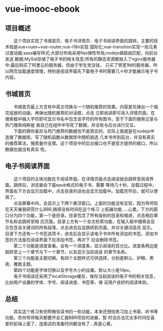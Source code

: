# vue-imooc-ebook

## 项目概述
  
　　这个项目实现了书城首页、电子书详情页、电子书阅读界面的跳转。主要的技术栈是vue+vuex+vue-router;vue-i18n实现
国际化;vue-transition实现一些元素过度动画;sass编写样式;大部分布局采用flex弹性布局;nodejs做路由匹配，向前台发送
数据;MySql存储了电子书的相关信息;所有的静态资源都放入了nginx服务器中;最后购买了阿里云的服务器，但由于学生党没钱，
只买了带宽1M的服务器，所以网页加载速度很慢，特别是阅读界面先下载电子书时需要几十秒才能展示电子书内容。
   
## 书城首页

　　书城首页最上方含有中英文切换与一个随机推荐的效果。内容是先弹出一个烟花绽放的动画，再弹出随机推荐的对话框，点击
立即阅读即可进入详情页面。在搜索框中输入字符即可显示书名中包含该字符的所有图书，至于下面的搜索记录与热门搜索纯粹是
我自己在组件中写死了数据，并没有与后台进行交互。<br>
　　下面的猜你喜欢与热门推荐的数据也不是真实的，实际上我就是在nodejs中连接了数据库，写了随机函数从数据库中随机挑选
几本书传到前台，并没有真实的推荐算法，搜索量作支撑。这个项目中的后台接口也不是官方提供的接口，所以数据也就没有真实
性。

<h2>电子书阅读界面</h2>

　　这个项目的主体功能在于阅读界面。在详情页面点击阅读就会跳转至阅读界面。跳转后，浏览器会下载epub格式的电子书，需要
等待几十秒。加载过程中，界面右下方会显示加载中，点击目录的话也会显示加载中。加载完毕后，就可以使用了。<br>
　　点击屏幕中间，会显示上下两个悬浮窗口。上面的功能没有实现，因为导师现在天天催我研究什么BBR,搞得没有时间在这个练习
上拓展功能.....心累。下方的窗口分为四个功能，第一个是目录。目录包含了所有级别的目录和缩进，点击相应章节名称会跳转至相
应页面。目录上方有一个全文检索功能，在输入框中搜索会显示包含该关键词的所有段落，点击进去后会跳转到页面，并对关键词高亮
显示。目录下方还有一个书签选项卡，进去后会显示该电子书中所有添加的书签。添加书签的方法是在阅读界面下拉添加书签，再次下
拉会删除书签。<br>
　　第二个功能是进度查看。会有一个进度条，显示阅读的百分比。进度条两边是跳转至上一个章节与下一个章节，以及显示当前阅读
的章节名称。<br>
　　第三个功能是主题切换。有四个主题样式可供选择，分别是默认、护眼、黑夜、雅致主题。<br>
　　第四个功能是字体切换以及字号大小的设置。默认大小是14px。<br>
　　电子书阅读还采用了localStorage缓存，保存当前阅读的电子书的相关信息，比如用户设置的字体、字号、阅读进度、书签等，保
证用户良好的阅读体验。

<h2>总结</h2>

　　其实这个练习有仿照微信读书的一些功能，本来还想给练习加上书架、听书等功能，奈何导师每天都要开会汇报BBR项目的进展，暂
时没办法花太多时间在喜爱的前端上面了，连面试的准备时间都没有了...真是心累。
